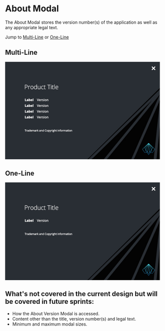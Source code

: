 # About Modal

The About Modal stores the version number(s) of the application as well as any appropriate legal text.

Jump to [Multi-Line](https://www.patternfly.org/pattern-library/communication/about-modal/#/example-overview-1) or [One-Line](https://www.patternfly.org/pattern-library/communication/about-modal/#/example-overview-2)

## Multi-Line

![Multi-line About modal](img/multi-line-about-modal.jpg)

## One-Line

![One-line About modal](img/one-line-about-modal.jpg)

## What's not covered in the current design but will be covered in future sprints:

- How the About Version Modal is accessed.
- Content other than the title, version number(s) and legal text.
- Minimum and maximum modal sizes.
